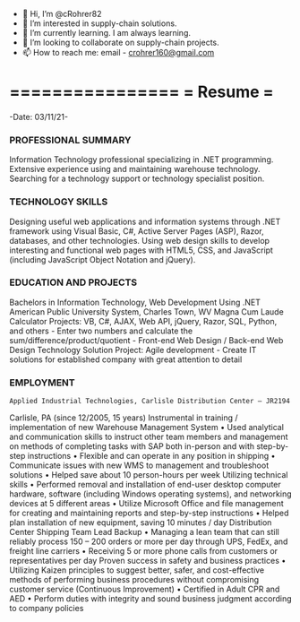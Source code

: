 - 👋 Hi, I’m @cRohrer82
- 👀 I’m interested in supply-chain solutions.
- 🌱 I’m currently learning. I am always learning.
- 💞️ I’m looking to collaborate on supply-chain projects.
- 📫 How to reach me: email - crohrer160@gmail.com

================
=    Resume    =
================

-Date: 03/11/21-
###	PROFESSIONAL SUMMARY
Information Technology professional specializing in .NET programming. Extensive experience using and maintaining warehouse technology. Searching for a technology support or technology specialist position.
###	TECHNOLOGY SKILLS
Designing useful web applications and information systems through .NET framework using Visual Basic, C#, Active Server Pages (ASP), Razor, databases, and other technologies.
Using web design skills to develop interesting and functional web pages with HTML5, CSS, and JavaScript (including JavaScript Object Notation and jQuery).
###	EDUCATION AND PROJECTS
Bachelors in Information Technology, Web Development Using .NET
American Public University System, Charles Town, WV
Magna Cum Laude
Calculator Projects: VB, C#, AJAX, Web API, jQuery, Razor, SQL, Python, and others
	- Enter two numbers and calculate the sum/difference/product/quotient
	- Front-end Web Design / Back-end Web Design
Technology Solution Project: Agile development
	- Create IT solutions for established company with great attention to detail 
###	EMPLOYMENT
	Applied Industrial Technologies, Carlisle Distribution Center – JR2194
Carlisle, PA (since 12/2005, 15 years)
	Instrumental in training / implementation of new Warehouse Management System
•	Used analytical and communication skills to instruct other team members and management on methods of completing tasks with SAP both in-person and with step-by-step instructions
•	Flexible and can operate in any position in shipping
•	Communicate issues with new WMS to management and troubleshoot solutions
•	Helped save about 10 person-hours per week
Utilizing technical skills
•	Performed removal and installation of end-user desktop computer hardware, software (including Windows operating systems), and networking devices at 5 different areas
•	Utilize Microsoft Office and file management for creating and maintaining reports and step-by-step instructions
•	Helped plan installation of new equipment, saving 10 minutes / day
Distribution Center Shipping Team Lead Backup
•	Managing a lean team that can still reliably process 150 – 200 orders or more per day through UPS, FedEx, and freight line carriers
•	Receiving 5 or more phone calls from customers or representatives per day
Proven success in safety and business practices
•	Utilizing Kaizen principles to suggest better, safer, and cost-effective methods of performing business procedures without compromising customer service (Continuous Improvement)
•	Certified in Adult CPR and AED
•	Perform duties with integrity and sound business judgment according to company policies


<!---
cRohrer82/cRohrer82 is a ✨ special ✨ repository because its `README.md` (this file) appears on your GitHub profile.
You can click the Preview link to take a look at your changes.
--->
